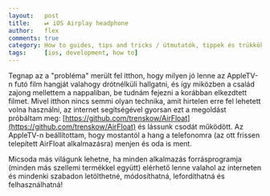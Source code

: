 ```yaml
---
layout:   post
title:    ⏯ iOS Airplay headphone  
author:   flex
comments: true
category: How to guides, tips and tricks / útmutatók, tippek és trükkök
tags:     [ios, development, how to]
---
```


Tegnap az a "probléma" merült fel itthon, hogy milyen jó lenne az AppleTV-n futó film hangját valahogy drótnélküli hallgatni, és így miközben a család zajong mellettem a nappaliban, be tudnám fejezni a korábban elkezdtett filmet. Mivel itthon nincs semmi olyan technika, amit hirtelen erre fel lehetett volna használni, az internet segítségével gyorsan ezt a megoldást próbáltam meg: [https://github.com/trenskow/AirFloat](https://github.com/trenskow/AirFloat) és lássunk csodát működött. Az AppleTV-n beállítottam, hogy mostantól a hang a telefonomra (az ott frissen telepített AirFloat alkalmazásra) menjen és oda is ment.

<!-- break -->

Micsoda más világunk lehetne, ha minden alkalmazás forrásprogramja (minden más szellemi termékkel együtt) elérhető lenne valahol az interneten és mindenki szabadon letölthetné, módosíthatná, lefordíthatná és felhasználhatná!